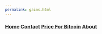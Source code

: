 ```yaml
---
permalink: gains.html
---
```


### [Home](index.md)   [Contact](contact.html)   [Price For Bitcoin](gains.html)   [About]() 

<div class="btcwdgt-chart"></div>
<script>
  (function(b,i,t,C,O,I,N) {
    window.addEventListener('load',function() {
      if(b.getElementById(C))return;
      I=b.createElement(i),N=b.getElementsByTagName(i)[0];
      I.src=t;I.id=C;N.parentNode.insertBefore(I, N);
    },false)
  })(document,'script','https://widgets.bitcoin.com/widget.js','btcwdgt');
</script>
